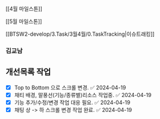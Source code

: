 
[[4월 마일스톤]]

[[5월 마일스톤]]


[[BTSW2-develop/3.Task/3월4월/0.TaskTracking|이슈트래킹]] 

### 김교남


## 개선목록 작업
- [x] Top to Bottom 으로 스크롤 변경. ✅ 2024-04-19
- [x] 채티 배경, 말풍선(기능/종류별)리소스 작업중. ✅ 2024-04-19
- [x] 기능 추가/수정/변경 작업 대응 필요. ✅ 2024-04-19
- [x] 채팅 상 -> 하 스크롤 변경 작업 완료. ✅ 2024-04-19
